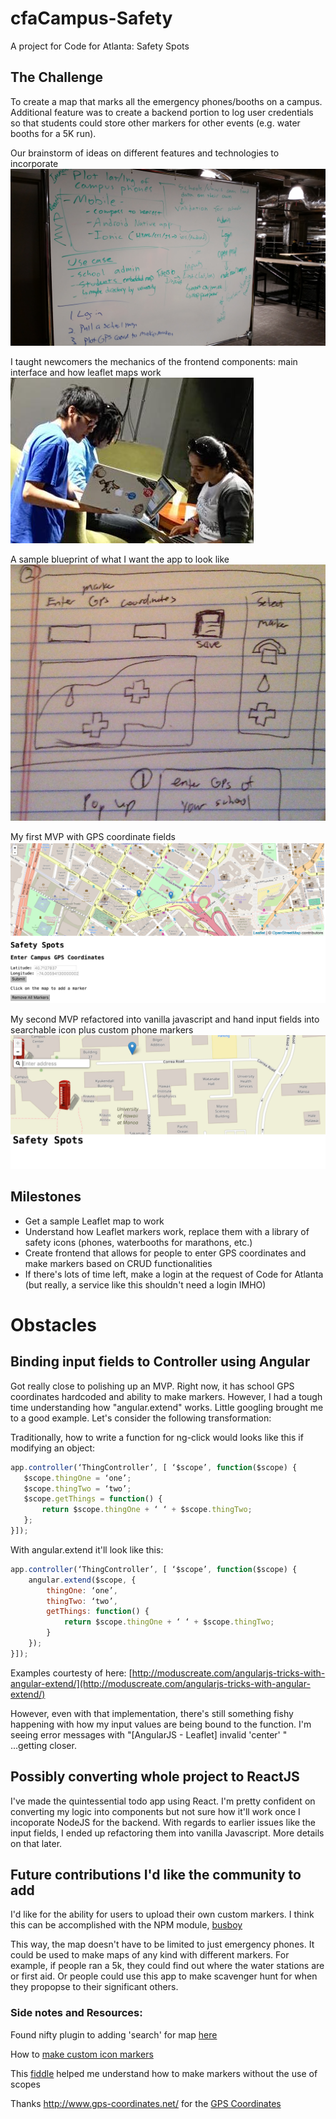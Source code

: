 # cfaCampus-Safety
A project for Code for Atlanta: Safety Spots

## The Challenge 
To create a map that marks all the emergency phones/booths on a campus. Additional feature was to create a backend portion to log user credentials so that students could store other markers for other events (e.g. water booths for a 5K run).

Our brainstorm of ideas on different features and technologies to incorporate
![picture](src/img/brainstorm.jpg)

I taught newcomers the mechanics of the frontend components: main interface and how leaflet maps work
[![picture](src/img/thegarage.jpg)](https://www.facebook.com/codeforatlanta/photos/a.965856256801736.1073741827.134637019923668/1142606072460086/?type=3&theater)

A sample blueprint of what I want the app to look like
![picture](src/img/blueprint.jpg)

My first MVP with GPS coordinate fields
![picture](src/img/mvp1.png)

My second MVP refactored into vanilla javascript and hand input fields into searchable icon plus custom phone markers
![picture](src/img/mvp2.png)


## Milestones
* Get a sample Leaflet map to work
* Understand how Leaflet markers work, replace them with a library of safety icons (phones, waterbooths for marathons, etc.)
* Create frontend that allows for people to enter GPS coordinates and make markers based on CRUD functionalities
* If there's lots of time left, make a login at the request of Code for Atlanta (but really, a service like this shouldn't need a login IMHO)


# Obstacles
## Binding input fields to Controller using Angular
Got really close to polishing up an MVP. Right now, it has school GPS coordinates hardcoded and ability to make markers. However, I had a tough time understanding how "angular.extend" works. Little googling brought me to a good example. Let's consider the following transformation:

Traditionally, how to write a function for ng-click would looks like this if modifying an object:

```js
app.controller(‘ThingController’, [ ‘$scope’, function($scope) {
   $scope.thingOne = ‘one’;
   $scope.thingTwo = ‘two’;
   $scope.getThings = function() { 
       return $scope.thingOne + ‘ ‘ + $scope.thingTwo; 
   };
}]);
```
With angular.extend it'll look like this:

```js
app.controller(‘ThingController’, [ ‘$scope’, function($scope) {
    angular.extend($scope, {
        thingOne: ‘one’,
        thingTwo: ‘two’,
        getThings: function() { 
            return $scope.thingOne + ‘ ‘ + $scope.thingTwo; 
        }
    });
}]);
```

Examples courtesty of here: [http://moduscreate.com/angularjs-tricks-with-angular-extend/](http://moduscreate.com/angularjs-tricks-with-angular-extend/)

However, even with that implementation, there's still something fishy happening with how my input values are being bound to the function. I'm seeing error messages with "[AngularJS - Leaflet]  invalid 'center' " ...getting closer.

## Possibly converting whole project to ReactJS
I've made the quintessential todo app using React. I'm pretty confident on converting my logic into components but not sure how it'll work once I incoporate NodeJS for the backend. With regards to earlier issues like the input fields, I ended up refactoring them into vanilla Javascript. More details on that later.

## Future contributions I'd like the community to add
I'd like for the ability for users to upload their own custom markers. I think this can be accomplished with the NPM module, [busboy](https://www.npmjs.com/package/busboy)

This way, the map doesn't have to be limited to just emergency phones. It could be used to make maps of any kind with different markers. For example, if people ran a 5k, they could find out where the water stations are or first aid. Or people could use this app to make scavenger hunt for when they propopse to their significant others.

### Side notes and Resources:
Found nifty plugin to adding 'search' for map [here](https://github.com/smeijer/L.GeoSearch)

How to [make custom icon markers](http://leafletjs.com/examples/custom-icons/)

This [fiddle](http://jsfiddle.net/kedar2a/5VLJU/8/) helped me understand how to make markers without the use of scopes

Thanks http://www.gps-coordinates.net/ for the [GPS Coordinates](http://www.gps-coordinates.net/)
